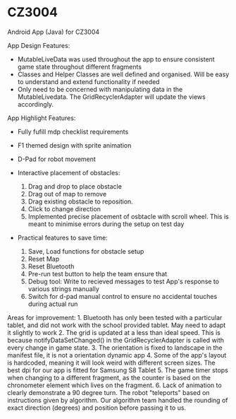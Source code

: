 # CZ3004
Android App (Java) for CZ3004


App Design Features:
  - MutableLiveData was used throughout the app to ensure consistent game state throughout different fragments
  - Classes and Helper Classes are well defined and organised. Will be easy to understand and extend functionality if needed 
  - Only need to be concerned with manipulating data in the MutableLivedata. The GridRecyclerAdapter will update the views accordingly.
 
App Highlight Features:
  - Fully fufill mdp checklist requirements
  
  - F1 themed design with sprite animation
  
  - D-Pad for robot movement
  
  - Interactive placement of obstacles:
    1. Drag and drop to place obstacle
    2. Drag out of map to remove
    3. Drag existing obstacle to reposition. 
    4. Click to change direction
    5. Implemented precise placement of osbtacle with scroll wheel. This is meant to minimise errors during the setup on test day
  
  - Practical features to save time:
    1. Save, Load functions for obstacle setup
    2. Reset Map
    3. Reset Bluetooth
    4. Pre-run test button to help the team ensure that 
    5. Debug tool: Write to recieved messages to test App's response to various strings manually
    6. Switch for d-pad manual control to ensure no accidental touches during actual run
    
  Areas for improvement:
    1. Bluetooth has only been tested with a particular tablet, and did not work with the school provided tablet. May need to adapt it slightly to work
    2. The grid is updated at a less than ideal speed. This is because notifyDataSetChanged() in the GridRecyclerAdapter is called with every change in game state. 
    3. The orientation is fixed to landscape in the manifest file, it is not a orientation dynamic app
    4. Some of the app's layout is hardcoded, meaning it will look weird with different screen sizes. The best dpi for our app is fitted for Samsung S8 Tablet
    5. The game timer stops when changing to a different fragment, as the counter is based on the chronometer element which lives on the fragment.
    6. Lack of animation to clearly demonstrate a 90 degree turn. The robot "teleports" based on instructions given by algorithm. Our algorithm team handled the rounding of exact direction (degrees) and position before passing it to us. 
    
    
    
   
  
